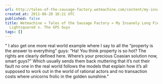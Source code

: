 ```yaml
---
url: http://tales-of-the-sausage-factory.wetmachine.com/content/my-insanely-long-field-guide-to-lightsquared-v-the-gps-guys
created_at: 2011-06-20 16:21 UTC
published: false
title: Wetmachine » Tales of the Sausage Factory » My Insanely Long Field Guide to
  Lightsquared v. The GPS Guys
tags: []
---
```


" I also get one more real world example where I say to all the “property is the answer to everything” guys: “Ha! You think property is so hot? The rights are clearly defined here. Where’s your precious Coasian solution now, smart guys?” Which usually sends them back muttering that it’s not their fault no one in the real world follows the models that explain how it’s all supposed to work out in the world of rational actors and no transaction costs where unicorns frolic in the golden sunshine."
